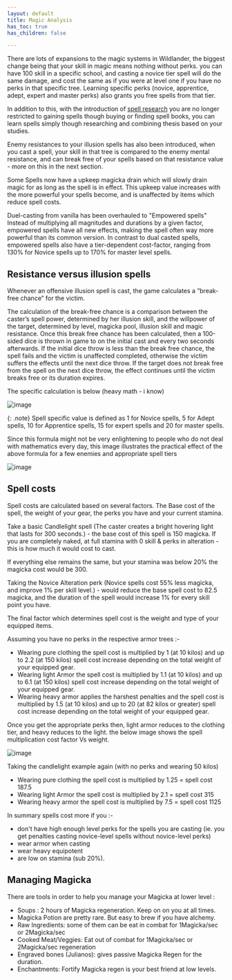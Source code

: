 ```yaml
---
layout: default
title: Magic Analysis
has_toc: true
has_children: false

---
```



There are lots of expansions to the magic systems in Wildlander, the biggest change being that your skill in magic means nothing without perks. you can have 100 skill in a specific school, and casting a novice tier spell will do the same damage, and cost the same as if you were at level one if you have no perks in that specific tree. Learning specific perks (novice, apprentice, adept, expert and master perks)  also grants you free spells from that tier.  

In addition to this, with the introduction of [spell research](/11Deep-Dives/Spell-Research/) you are no longer restricted to gaining spells though buying or finding spell books, you can learn spells simply though researching and combining thesis based on your studies.

Enemy resistances to your illusion spells has also been introduced, when you cast a spell, your skill in that tree is compared to the enemy mental resistance, and can break free of your spells based on that resistance value - more on this in the next section.

Some Spells now have a upkeep magicka drain which will slowly drain magic for as long as the spell is in effect. This upkeep value increases with the more powerful your spells become, and is unaffected by items which reduce spell costs.

Duel-casting from vanilla has been overhauled to "Empowered spells" Instead of multiplying all magnitudes and durations by a given factor, empowered spells have all new effects, making the spell often way more powerful than its common version. In contrast to dual casted spells, empowered spells also have a tier-dependent cost-factor, ranging from 130% for Novice spells up to 170% for master level spells.

## Resistance versus illusion spells

Whenever an offensive illusion spell is cast, the game calculates a ”break-free chance” for the victim. 

The calculation of the break-free chance is a comparison between the caster’s spell power, determined by her illusion skill, and the willpower of the target, determined by level, magicka pool, illusion skill and magic resistance. Once this break free chance has been calculated, then a 100-sided dice is thrown in game to on the initial cast and every two seconds afterwards. If the initial dice throw is less than the break free chance, the spell fails and the victim is unaffected completed, otherwise the victim suffers the effects until the next dice throw.  If the target does not break free from the spell on the next dice throw, the effect continues until the victim breaks free or its duration expires.

The specific calculation is below (heavy math - i know)

![image](https://user-images.githubusercontent.com/26418143/160236172-3d312939-14e8-4de5-b9df-4606ac6dcb3b.png)

{: .note}
Spell specific value is defined as  1 for Novice spells, 5 for Adept spells, 10 for Apprentice spells, 15 for expert spells and 20 for master spells.


Since this formula might not be very enlightening to people who do not deal with mathematics every day, this image illustrates the practical effect of the above formula for a few enemies and appropriate spell tiers

![image](https://user-images.githubusercontent.com/26418143/160236228-5a2ca016-8293-45a4-9f4c-939826855661.png)


## Spell costs

Spell costs are calculated based on several factors. The Base cost of the spell, the weight of your gear, the perks you have and your current stamina.

Take a basic Candlelight spell (The caster creates a bright hovering light that lasts for 300 seconds.) - the base cost of this spell is 150 magicka. If you are completely naked, at full stamina with 0 skill & perks in alteration - this is how much it would cost to cast.

If everything else remains the same, but your stamina was below 20% the magicka cost would be 300.

Taking the Novice Alteration perk (Novice spells cost 55% less magicka, and improve 1% per skill level.) - would reduce the base spell cost to 82.5 magicka, and the duration of the spell would increase 1% for every skill point you have.

The final factor which determines spell cost is the weight and type of your equipped items. 

Assuming you have no perks in the respective armor trees  :- 
* Wearing pure clothing  the spell cost is multiplied by 1 (at 10 kilos) and up to 2.2 (at 150 kilos) spell cost increase depending on the total weight of your equipped gear.
* Wearing light Armor the spell cost is multiplied by 1.1 (at 10 kilos) and up to 6.1 (at 150 kilos) spell cost increase depending on the total weight of your equipped gear.
* Wearing heavy armor applies the harshest penalties and the spell cost is multiplied by 1.5 (at 10 kilos) and up to 20 (at 82 kilos or greater) spell cost increase depending on the total weight of your equipped gear.

Once you get the appropriate perks then, light armor reduces to the clothing tier, and heavy reduces to the light. the below image shows the spell multiplication cost factor Vs weight. 

![image](https://user-images.githubusercontent.com/26418143/160237232-239e2388-b843-492a-b750-62948403c58a.png)

Taking the candlelight example again (with no perks and wearing 50 kilos)
* Wearing pure clothing the spell cost is multiplied by 1.25 = spell cost 187.5
* Wearing light Armor the spell cost is multiplied by 2.1 = spell cost 315
* Wearing heavy armor the spell cost is multiplied by 7.5 = spell cost 1125

In summary spells cost more if you :-
* don't have high enough level perks for the spells you are casting (ie. you get penalties casting novice-level spells without novice-level perks)
* wear armor when casting 
* wear heavy equipotent
* are low on stamina (sub 20%).



## Managing Magicka

There are tools in order to help you manage your Magicka at lower level :

* Soups : 2 hours of Magicka regeneration. Keep on on you at all times. 
* Magicka Potion are pretty rare. But easy to brew if you have alchemy.
* Raw Ingredients: some of them can be eat in combat for 1Magicka/sec or 2Magicka/sec
* Cooked Meat/Veggies: Eat out of combat for 1Magicka/sec or 2Magicka/sec regeneration
* Engraved bones (Julianos): gives passive Magicka Regen for the duration.
* Enchantments: Fortify Magicka regen is your best friend at low levels.
